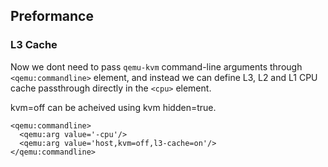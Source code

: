 ## Preformance


### L3 Cache
Now we dont need to pass `qemu-kvm` command-line arguments through `<qemu:commandline>` element, and instead we can define L3, L2 and L1 CPU cache passthrough directly in the `<cpu>` element. 

kvm=off can be acheived using kvm hidden=true. 

````
<qemu:commandline>
  <qemu:arg value='-cpu'/>
  <qemu:arg value='host,kvm=off,l3-cache=on'/>
</qemu:commandline>
````



